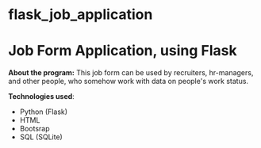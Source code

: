# flask_job_application


<h1>Job Form Application, using Flask</h1>


**About the program:**
This job form can be used by recruiters, hr-managers, and other people, who somehow work with data on people's work status. 


**Technologies used**:
- Python (Flask)
- HTML
- Bootsrap
- SQL (SQLite)






